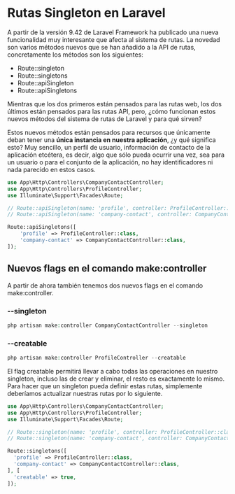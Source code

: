 # Rutas Singleton en Laravel

A partir de la versión 9.42 de Laravel Framework ha publicado una nueva funcionalidad muy interesante que afecta al sistema de rutas. La novedad son varios métodos nuevos que se han añadido a la API de rutas, concretamente los métodos son los siguientes:
* Route::singleton
* Route::singletons
* Route::apiSingleton
* Route::apiSingletons

Mientras que los dos primeros están pensados para las rutas web, los dos últimos están pensados para las rutas API, pero, ¿cómo funcionan estos nuevos métodos del sistema de rutas de Laravel y para qué sirven?

Estos nuevos métodos están pensados para recursos que únicamente deban tener una **única instancia en nuestra aplicación**, ¿y qué significa esto? Muy sencillo, un perfil de usuario, información de contacto de la aplicación etcétera, es decir, algo que sólo pueda ocurrir una vez, sea para un usuario o para el conjunto de la aplicación, no hay identificadores ni nada parecido en estos casos.

```php
use App\Http\Controllers\CompanyContactController;
use App\Http\Controllers\ProfileController;
use Illuminate\Support\Facades\Route;

// Route::apiSingleton(name: 'profile', controller: ProfileController::class);
// Route::apiSingleton(name: 'company-contact', controller: CompanyContactController::class);

Route::apiSingletons([
    'profile' => ProfileController::class,
    'company-contact' => CompanyContactController::class,
]);
```

## Nuevos flags en el comando make:controller

A partir de ahora también tenemos dos nuevos flags en el comando make:controller.

### --singleton

```php
php artisan make:controller CompanyContactController --singleton
```

### --creatable
```php
php artisan make:controller ProfileController --creatable
```
El flag creatable permitirá llevar a cabo todas las operaciones en nuestro singleton, incluso las de crear y eliminar, el resto es exactamente lo mismo. Para hacer que un singleton pueda definir estas rutas, simplemente deberíamos actualizar nuestras rutas por lo siguiente.

```php
use App\Http\Controllers\CompanyContactController;
use App\Http\Controllers\ProfileController;
use Illuminate\Support\Facades\Route;

// Route::singleton(name: 'profile', controller: ProfileController::class)->creatable();
// Route::singleton(name: 'company-contact', controller: CompanyContactController::class)->creatable();

Route::singletons([
  'profile' => ProfileController::class,
  'company-contact' => CompanyContactController::class,
], [
  'creatable' => true,
]);
```

